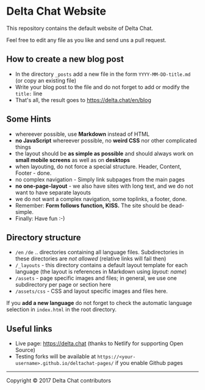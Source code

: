 Delta Chat Website
================================================================================

This repository contains the default website of Delta Chat.

Feel free to edit any file as you like and send uns a pull request.

How to create a new blog post
--------------------------------------------------------------------------------

- In the directory `_posts` add a new file in the form `YYYY-MM-DD-title.md` (or copy an existing file)
- Write your blog post to the file and do not forget to add or modify the `title:` line
- That's all, the result goes to https://delta.chat/en/blog

Some Hints
--------------------------------------------------------------------------------

- whereever possible, use **Markdown** instead of HTML
- **no JavaScript** whereever possible, no **weird CSS** nor other complicated things
- the layout should be **as simple as possible** and should always work on **small mobile screens** as well as on **desktops**
- when layouting, do not force a special structure.  Header, Content, Footer - done.
- no complex navigation - Simply link subpages from the main pages
- **no one-page-layout** - we also have sites with long text, and we do not want to have separate layouts
- we do not want a complex navigation, some toplinks, a footer, done.
- Remember: **Form follows function, KISS.** The site should be dead-simple.
- Finally: Have fun :-)

Directory structure
--------------------------------------------------------------------------------

- `/en` `/de` .. directories containing all language files. Subdirectories in these directories are _not allowed_ (relative links will fail then)
- `/_layouts` - this directory contains a default layout template for each language (the layout is references in Markdown using _layout: name_)
- `/assets` - page specific images and files; in general, we use one subdirectory per page or section here
- `/assets/css` - CSS and layout specific images and files here.

If you **add a new language** do not forget to check the automatic language selection in `index.html` in the root directory.

Useful links
--------------------------------------------------------------------------------

- Live page: https://delta.chat (thanks to Netlify for supporting Open Source)
- Testing forks will be available at `https://<your-username>.github.io/deltachat-pages/` if you enable Github pages

---

Copyright © 2017 Delta Chat contributors

